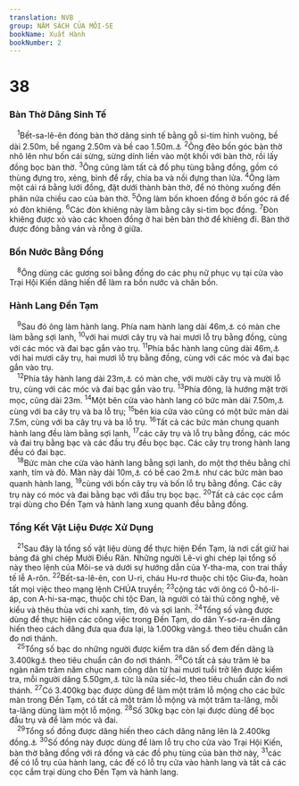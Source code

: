 ```yaml
---
translation: NVB
group: NĂM SÁCH CỦA MÔI-SE
bookName: Xuất Hành 
bookNumber: 2
---
```


<div class="title"><h1>38</h1><h3>Bàn Thờ Dâng Sinh Tế </h3></div>
<span class="verse xu_38_1"> <sup>1</sup>Bết-sa-lê-ên đóng bàn thờ dâng sinh tế bằng gỗ si-tim hình vuông, bề dài 2.50m, bề ngang 2.50m và bề cao 1.50m.<a data-toggle="tooltip" data-placement="bottom" title="Nt: 5 am-ma x 5 am-ma x 3 am-ma">⚓</a></span>
<span class="verse xu_38_2"><sup>2</sup>Ông đẽo bốn góc bàn thờ nhô lên như bốn cái sừng, sừng dính liền vào một khối với bàn thờ, rồi lấy đồng bọc bàn thờ. </span>
<span class="verse xu_38_3"><sup>3</sup>Ông cũng làm tất cả đồ phụ tùng bằng đồng, gồm có thùng đựng tro, xẻng, bình để rẩy, chỉa ba và nồi đựng than lửa. </span>
<span class="verse xu_38_4"><sup>4</sup>Ông làm một cái rá bằng lưới đồng, đặt dưới thành bàn thờ, để nó thòng xuống đến phân nửa chiều cao của bàn thờ. </span>
<span class="verse xu_38_5"><sup>5</sup>Ông làm bốn khoen đồng ở bốn góc rá để xỏ đòn khiêng. </span>
<span class="verse xu_38_6"><sup>6</sup>Các đòn khiêng này làm bằng cây si-tim bọc đồng. </span>
<span class="verse xu_38_7"><sup>7</sup>Đòn khiêng được xỏ vào các khoen đồng ở hai bên bàn thờ để khiêng đi. Bàn thờ được đóng bằng ván và rỗng ở giữa. <br/></span>
<div class="title"><h3>Bồn Nước Bằng Đồng </h3></div>
<span class="verse xu_38_8"> <sup>8</sup>Ông dùng các gương soi bằng đồng do các phụ nữ phục vụ tại cửa vào Trại Hội Kiến dâng hiến để làm ra bồn nước và chân bồn. <br/></span>
<div class="title"><h3>Hành Lang Đền Tạm </h3></div>
<span class="verse xu_38_9"> <sup>9</sup>Sau đó ông làm hành lang. Phía nam hành lang dài 46m,<a data-toggle="tooltip" data-placement="bottom" title="Nt: 100 am-ma">⚓</a> có màn che làm bằng sợi lanh, </span>
<span class="verse xu_38_10"><sup>10</sup>với hai mươi cây trụ và hai mươi lỗ trụ bằng đồng, cùng với các móc và đai bạc gắn vào trụ. </span>
<span class="verse xu_38_11"><sup>11</sup>Phía bắc hành lang cũng dài 46m,<a data-toggle="tooltip" data-placement="bottom" title="Nt: 100 am-ma">⚓</a> với hai mươi cây trụ, hai mươi lỗ trụ bằng đồng, cùng với các móc và đai bạc gắn vào trụ. <br/></span>
<span class="verse xu_38_12"> <sup>12</sup>Phía tây hành lang dài 23m,<a data-toggle="tooltip" data-placement="bottom" title="Nt: 50 am-ma">⚓</a> có màn che, với mười cây trụ và mười lỗ trụ, cùng với các móc và đai bạc gắn vào trụ. </span>
<span class="verse xu_38_13"><sup>13</sup>Phía đông, là hướng mặt trời mọc, cũng dài 23m. </span>
<span class="verse xu_38_14"><sup>14</sup>Một bên cửa vào hành lang có bức màn dài 7.50m,<a data-toggle="tooltip" data-placement="bottom" title="Nt: 15 am-ma">⚓</a> cùng với ba cây trụ và ba lỗ trụ; </span>
<span class="verse xu_38_15"><sup>15</sup>bên kia cửa vào cũng có một bức màn dài 7.5m, cùng với ba cây trụ và ba lỗ trụ. </span>
<span class="verse xu_38_16"><sup>16</sup>Tất cả các bức màn chung quanh hành lang đều làm bằng sợi lanh, </span>
<span class="verse xu_38_17"><sup>17</sup>các cây trụ và lỗ trụ bằng đồng, các móc và đai trụ bằng bạc và các đầu trụ đều bọc bạc. Các cây trụ trong hành lang đều có đai bạc. <br/></span>
<span class="verse xu_38_18"> <sup>18</sup>Bức màn che cửa vào hành lang bằng sợi lanh, do một thợ thêu bằng chỉ xanh, tím và đỏ. Màn này dài 10m,<a data-toggle="tooltip" data-placement="bottom" title="Nt: 20 am-ma">⚓</a> có bề cao 2m<a data-toggle="tooltip" data-placement="bottom" title="Nt: 5 am-ma">⚓</a> như các bức màn bao quanh hành lang, </span>
<span class="verse xu_38_19"><sup>19</sup>cùng với bốn cây trụ và bốn lỗ trụ bằng đồng. Các cây trụ này có móc và đai bằng bạc với đầu trụ bọc bạc. </span>
<span class="verse xu_38_20"><sup>20</sup>Tất cả các cọc cắm trại dùng cho Đền Tạm và hành lang xung quanh đều bằng đồng. <br/></span>
<div class="title"><h3>Tổng Kết Vật Liệu Được Xử Dụng </h3></div>
<span class="verse xu_38_21"> <sup>21</sup>Sau đây là tổng số vật liệu dùng để thực hiện Đền Tạm, là nơi cất giữ hai bảng đá ghi chép Mười Điều Răn. Những người Lê-vi ghi chép lại tổng số này theo lệnh của Môi-se và dưới sự hướng dẫn của Y-tha-ma, con trai thầy tế lễ A-rôn. </span>
<span class="verse xu_38_22"><sup>22</sup>Bết-sa-lê-ên, con U-ri, cháu Hu-rơ thuộc chi tộc Giu-đa, hoàn tất mọi việc theo mạng lệnh CHÚA truyền; </span>
<span class="verse xu_38_23"><sup>23</sup>cộng tác với ông có Ô-hô-li-áp, con A-hi-sa-mạc, thuộc chi tộc Đan, là người có tài thủ công nghệ, vẽ kiểu và thêu thùa với chỉ xanh, tím, đỏ và sợi lanh. </span>
<span class="verse xu_38_24"><sup>24</sup>Tổng số vàng được dùng để thực hiện các công việc trong Đền Tạm, do dân Y-sơ-ra-ên dâng hiến theo cách dâng đưa qua đưa lại, là 1.000kg vàng<a data-toggle="tooltip" data-placement="bottom" title="Nt: 29 Ta-lâng và 730 siếc lơ (Khoảng 1.000kg vàng)">⚓</a> theo tiêu chuẩn cân đo nơi thánh. <br/></span>
<span class="verse xu_38_25"> <sup>25</sup>Tổng số bạc do những người được kiểm tra dân số đem đến dâng là 3.400kg<a data-toggle="tooltip" data-placement="bottom" title="Nt: 100 Ta-lâng và 1.775 siếc-lơ (Khoảng 3.400kg bạc)">⚓</a> theo tiêu chuẩn cân đo nơi thánh. </span>
<span class="verse xu_38_26"><sup>26</sup>Có tất cả sáu trăm lẻ ba ngàn năm trăm năm chục nam công dân từ hai mươi tuổi trở lên được kiểm tra, mỗi người dâng 5.50gm,<a data-toggle="tooltip" data-placement="bottom" title="Nt: 1 beka khoảng 0.50 siếc-lơ vào khoảng 5.50gm">⚓</a> tức là nửa siếc-lơ, theo tiêu chuẩn cân đo nơi thánh. </span>
<span class="verse xu_38_27"><sup>27</sup>Có 3.400kg bạc được dùng để làm một trăm lỗ mộng cho các bức màn trong Đền Tạm, có tất cả một trăm lỗ mộng và một trăm ta-lâng, mỗi ta-lâng dùng làm một lỗ mộng. </span>
<span class="verse xu_38_28"><sup>28</sup>Số 30kg bạc còn lại được dùng để bọc đầu trụ và để làm móc và đai. <br/></span>
<span class="verse xu_38_29"> <sup>29</sup>Tổng số đồng được dâng hiến theo cách dâng nâng lên là 2.400kg đồng.<a data-toggle="tooltip" data-placement="bottom" title="Nt: 70 Ta-lâng và 2.400 siếc lơ (Độ 2.400kg đồng)">⚓</a></span>
<span class="verse xu_38_30"><sup>30</sup>Số đồng này được dùng để làm lỗ trụ cho cửa vào Trại Hội Kiến, bàn thờ bằng đồng với rá đồng và các đồ phụ tùng của bàn thờ này, </span>
<span class="verse xu_38_31"><sup>31</sup>các đế có lỗ trụ của hành lang, các đế có lỗ trụ cửa vào hành lang và tất cả các cọc cắm trại dùng cho Đền Tạm và hành lang. <br/></span>
